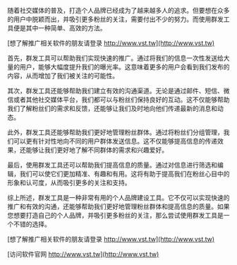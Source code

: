 随着社交媒体的普及，打造个人品牌已经成为了越来越多人的追求。但要想在众多的用户中脱颖而出，并吸引更多粉丝的关注，需要付出不少的努力。而使用群发工具便是其中一种简单、高效的方法。

[想了解推广相关软件的朋友请登录 http://www.vst.tw](http://www.vst.tw)

首先，群发工具可以帮助我们实现快速的推广。通过将我们的信息一次性发送给大量的用户，能够大幅度提升我们的曝光率。这意味着更多的用户会看到我们发布的内容，从而增加了我们被关注的可能性。

其次，群发工具还能够帮助我们建立有效的沟通渠道。无论是通过邮件、短信、微信或者其他社交媒体平台，我们都可以与粉丝们保持良好的互动。这不仅能够帮助我们了解粉丝们的需求和反馈，还能够让我们及时地向他们传递最新的消息和动态。

此外，群发工具还能够帮助我们更好地管理粉丝群体。通过将粉丝们分组管理，我们可以更有针对性地向不同的用户群体发送信息。这不仅能够提高信息的传递效果，还能够让我们更好地了解不同群体的需求和兴趣爱好。

最后，使用群发工具还可以帮助我们提高信息的质量。通过对信息进行筛选和编辑，我们可以使它们更加精准、有趣和有用。这将有助于提高我们在粉丝心目中的形象和认可度，从而吸引更多的关注和支持。

综上所述，群发工具是一种非常有用的个人品牌建设工具。它不仅可以实现快速的推广和有效的沟通，还能够帮助我们更好地管理粉丝群体和提高信息的质量。如果您想要打造自己的个人品牌，并吸引更多粉丝的关注，那么尝试使用群发工具是一个不错的选择。

[想了解推广相关软件的朋友请登录 http://www.vst.tw](http://www.vst.tw)


[访问软件官网 http://www.vst.tw](http://www.vst.tw)
